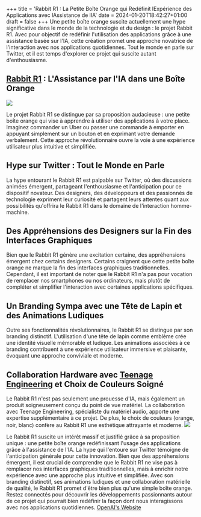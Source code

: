 +++
title = 'Rabbit R1 : La Petite Boîte Orange qui Redéfinit lExpérience des Applications avec lAssistance de lIA'
date = 2024-01-20T18:42:27+01:00
draft = false
+++
Une petite boîte orange suscite actuellement une hype significative dans le monde de la technologie et du design : le projet Rabbit R1. Avec pour objectif de redéfinir l'utilisation des applications grâce à une assistance basée sur l'IA, cette création promet une approche novatrice de l'interaction avec nos applications quotidiennes. Tout le monde en parle sur Twitter, et il est temps d'explorer ce projet qui suscite autant d'enthousiasme.

## [Rabbit R1](https://www.rabbit.tech/) : L'Assistance par l'IA dans une Boîte Orange
<img src="https://assets.lotofcarrots.com/media/home/hero/device.webp" style="max-width: 50%;">

Le projet Rabbit R1 se distingue par sa proposition audacieuse : une petite boîte orange qui vise à apprendre à utiliser des applications à votre place. Imaginez commander un Uber ou passer une commande à emporter en appuyant simplement sur un bouton et en exprimant votre demande verbalement. Cette approche révolutionnaire ouvre la voie à une expérience utilisateur plus intuitive et simplifiée.

## Hype sur Twitter : Tout le Monde en Parle

La hype entourant le Rabbit R1 est palpable sur Twitter, où des discussions animées émergent, partageant l'enthousiasme et l'anticipation pour ce dispositif novateur. Des designers, des développeurs et des passionnés de technologie expriment leur curiosité et partagent leurs attentes quant aux possibilités qu'offrira le Rabbit R1 dans le domaine de l'interaction homme-machine.

## Des Appréhensions des Designers sur la Fin des Interfaces Graphiques

Bien que le Rabbit R1 génère une excitation certaine, des appréhensions émergent chez certains designers. Certains craignent que cette petite boîte orange ne marque la fin des interfaces graphiques traditionnelles. Cependant, il est important de noter que le Rabbit R1 n'a pas pour vocation de remplacer nos smartphones ou nos ordinateurs, mais plutôt de compléter et simplifier l'interaction avec certaines applications spécifiques.

## Un Branding Sympa avec une Tête de Lapin et des Animations Ludiques

Outre ses fonctionnalités révolutionnaires, le Rabbit R1 se distingue par son branding distinctif. L'utilisation d'une tête de lapin comme emblème crée une identité visuelle mémorable et ludique. Les animations associées à ce branding contribuent à une expérience utilisateur immersive et plaisante, évoquant une approche conviviale et moderne.

## Collaboration Hardware avec [Teenage Engineering](https://teenage.engineering/) et Choix de Couleurs Soigné

Le Rabbit R1 n'est pas seulement une prouesse d'IA, mais également un produit soigneusement conçu du point de vue matériel. La collaboration avec Teenage Engineering, spécialiste du matériel audio, apporte une expertise supplémentaire à ce projet. De plus, le choix de couleurs (orange, noir, blanc) confère au Rabbit R1 une esthétique attrayante et moderne.
<img src="https://static.dezeen.com/uploads/2024/01/rabbit-r1-ai-device-design_dezeen_2364_col_5.jpg" style="max-width: 50%;">

Le Rabbit R1 suscite un intérêt massif et justifié grâce à sa proposition unique : une petite boîte orange redéfinissant l'usage des applications grâce à l'assistance de l'IA. La hype qui l'entoure sur Twitter témoigne de l'anticipation générale pour cette innovation. Bien que des appréhensions émergent, il est crucial de comprendre que le Rabbit R1 ne vise pas à remplacer nos interfaces graphiques traditionnelles, mais à enrichir notre expérience avec une approche plus intuitive et simplifiée. Avec son branding distinctif, ses animations ludiques et une collaboration matérielle de qualité, le Rabbit R1 promet d'être bien plus qu'une simple boîte orange. Restez connectés pour découvrir les développements passionnants autour de ce projet qui pourrait bien redéfinir la façon dont nous interagissons avec nos applications quotidiennes.
[OpenAI's Website](https://www.openai.com)

